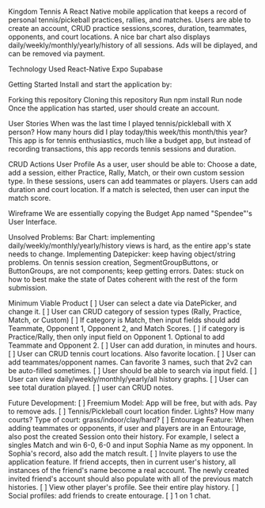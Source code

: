 Kingdom Tennis
A React Native mobile application that keeps a record of personal tennis/pickeball practices, rallies, and matches. Users are able to create an account, CRUD practice sessions,scores, duration, teammates, opponents, and court locations. A nice bar chart also displays daily/weekly/monthly/yearly/history of all sessions. Ads will be diplayed, and can be removed via payment.

Technology Used
React-Native
Expo
Supabase

Getting Started
Install and start the application by:

Forking this repository Cloning this repository Run npm install Run node Once the application has started, user should create an account.

User Stories
When was the last time I played tennis/pickleball with X person? How many hours did I play today/this week/this month/this year? This app is for tennis enthusiastics, much like a budget app, but instead of recording transactions, this app records tennis sessions and duration.

CRUD Actions
User Profile As a user, user should be able to: Choose a date, add a session, either Practice, Rally, Match, or their own custom session type. In these sessions, users can add teammates or players. Users can add duration and court location. If a match is selected, then user can input the match score.

Wireframe
We are essentially copying the Budget App named "Spendee"'s User Interface.

Unsolved Problems:
Bar Chart: implementing daily/weekly/monthly/yearly/history views is hard, as the entire app's state needs to change.
Implementing Datepicker: keep having object/string problems.
On tennis session creation, SegmentGroupButtons, or ButtonGroups, are not <Text> components; keep getting errors.
Dates: stuck on how to best make the state of Dates coherent with the rest of the form submission.

Minimum Viable Product
[ ] User can select a date via DatePicker, and change it.
[ ] User can CRUD category of session types (Rally, Practice, Match, or Custom)
[ ] If category is Match, then input fields should add Teammate, Opponent 1, Opponent 2, and Match Scores.
[ ] if category is Practice/Rally, then only input field on Opponent 1. Optional to add Teammate and Opponent 2.
[ ] User can add duration, in minutes and hours.
[ ] User can CRUD tennis court locations. Also favorite location.
[ ] User can add teammates/opponent names. Can favorite 3 names, such that 2v2 can be auto-filled sometimes.
[ ] User should be able to search via input field.
[ ] User can view daily/weekly/monthly/yearly/all history graphs.
[ ] User can see total duration played.
[ ] user can CRUD notes.

Future Development:
[ ] Freemium Model: App will be free, but with ads. Pay to remove ads.
[ ] Tennis/Pickleball court location finder. Lights? How many courts? Type of court: grass/indoor/clay/hard?
[ ] Entourage Feature: When adding teammates or opponents, if user and players are in an Entourage, also post the created Session onto their history. For example, I select a singles Match and win 6-0, 6-0 and input Sophia Name as my opponent. In Sophia's record, also add the match result.
[ ] Invite players to use the application feature. If friend accepts, then in current user's history, all instances of the friend's name become
a real account. The newly created invited friend's account should also populate with all of the previous match histories.
[ ] View other player's profile. See their entire play history.
[ ] Social profiles: add friends to create entourage.
[ ] 1 on 1 chat.
